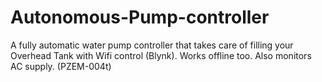 # Autonomous-Pump-controller
A fully automatic water pump controller that takes care of filling your Overhead Tank with Wifi control (Blynk). Works offline too. Also monitors AC supply. (PZEM-004t)
